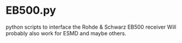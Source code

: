 # EB500.py
python scripts to interface the Rohde &amp; Schwarz EB500 receiver
Will probably also work for ESMD and maybe others.

